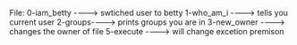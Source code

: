 File: 0-iam_betty ----> swtiched user to betty
1-who_am_i ----> tells you current user 
2-groups----> prints groups you are in 
3-new_owner ----> changes the owner of file
5-execute ----> will change excetion premison 
